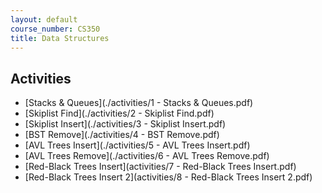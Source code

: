 ```yaml
---
layout: default
course_number: CS350
title: Data Structures
---
```



## Activities

  * [Stacks & Queues](./activities/1 - Stacks & Queues.pdf)
  * [Skiplist Find](./activities/2 - Skiplist Find.pdf)
  * [Skiplist Insert](./activities/3 - Skiplist Insert.pdf)  
  * [BST Remove](./activities/4 - BST Remove.pdf)
  * [AVL Trees Insert](./activities/5 - AVL Trees Insert.pdf)
  * [AVL Trees Remove](./activities/6 - AVL Trees Remove.pdf)
  * [Red-Black Trees Insert](activities/7 - Red-Black Trees Insert.pdf) 
  * [Red-Black Trees Insert 2](activities/8 - Red-Black Trees Insert 2.pdf)

<!--  * [AA Trees 1](activities/AA Trees.pdf) -->
<!--  * [AA Trees 2](activities/AA Trees 2.pdf) -->
<!--  * [B Trees](activities/B-Trees.pdf) -->
<!--  * [Binary Heaps](activities/Binary Heaps.pdf) -->
<!--  * [Hash Tables](activities/Hash Tables.pdf) -->
<!--  * [Graphs](activities/Graphs Adjacency Matrix and List.pdf) -->
